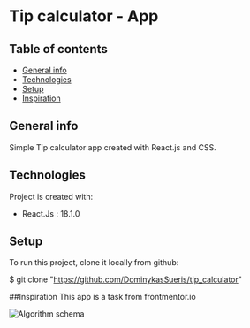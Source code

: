 # Tip calculator - App

## Table of contents
* [General info](#general-info)
* [Technologies](#technologies)
* [Setup](#setup)
* [Inspiration](#inspiration)

## General info

 Simple Tip calculator app created with React.js and CSS. 

## Technologies
Project is created with:
* React.Js : 18.1.0

## Setup
To run this project, clone it locally from github:

$ git clone "https://github.com/DominykasSueris/tip_calculator"

##Inspiration 
This app is a task from frontmentor.io 


![Algorithm schema](./public/calculator_Img.png)

